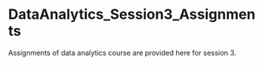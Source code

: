# DataAnalytics_Session3_Assignments
Assignments of data analytics course are provided here for session 3.
